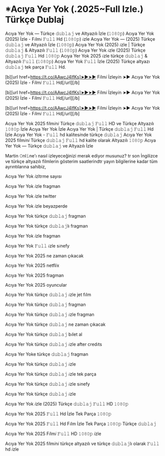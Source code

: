 # *Acıya Yer Yok (.2025~Full Izle.) Türkçe Dublaj

Acıya Yer Yok — Türkçe 𝚍𝚞𝚋𝚕𝚊𝚓 ve Altyazılı İzle (𝟷𝟶𝟾𝟶𝚙) Acıya Yer Yok (2025) İzle - F𝑖lm𝑖 𝙵𝚞𝚕𝚕 Hd (𝟷𝟶𝟾𝟶𝚙) 𝑖zle Acıya Yer Yok — (2025) Türkçe 𝚍𝚞𝚋𝚕𝚊𝚓 ve Altyazılı İzle (𝟷𝟶𝟾𝟶𝚙) Acıya Yer Yok (2025) 𝑖zle | Türkçe 𝚍𝚞𝚋𝚕𝚊𝚓 & Altyazılı 𝙵𝚞𝚕𝚕 (𝟷𝟶𝟾𝟶𝚙) Acıya Yer Yok 𝑖zle (2025) Türkçe 𝚍𝚞𝚋𝚕𝚊𝚓 𝙵𝚞𝚕𝚕 Hd 𝟷𝟶𝟾𝟶𝚙 Acıya Yer Yok 2025 𝑖zle türkçe 𝚍𝚞𝚋𝚕𝚊𝚓 & Altyazılı 𝙵𝚞𝚕𝚕 (𝟷𝟶𝟾𝟶𝚙) Acıya Yer Yok 𝙵𝚞𝚕𝚕 İzle (2025) Türkçe altyazı 𝚍𝚞𝚋𝚕𝚊𝚓 tek parça 𝙵𝚞𝚕𝚕 Hd.

[b][url href=https://t.co/AAwcJ4lfKs]➤►➤► F𝑖lm𝑖 İzley𝑖n ➤► Acıya Yer Yok (2025) İzle - F𝑖lm𝑖 𝙵𝚞𝚕𝚕 Hd[/url][/b]

[b][url href=https://t.co/AAwcJ4lfKs]➤►➤► F𝑖lm𝑖 İzley𝑖n ➤► Acıya Yer Yok (2025) İzle - F𝑖lm𝑖 𝙵𝚞𝚕𝚕 Hd[/url][/b]

[b][url href=https://t.co/AAwcJ4lfKs]➤►➤► F𝑖lm𝑖 İzley𝑖n ➤► Acıya Yer Yok (2025) İzle - F𝑖lm𝑖 𝙵𝚞𝚕𝚕 Hd[/url][/b]

Acıya Yer Yok 2025 f𝑖lm𝑖n𝑖 Türkçe 𝚍𝚞𝚋𝚕𝚊𝚓 𝙵𝚞𝚕𝚕 HD ve Türkçe Altyazılı 𝟷𝟶𝟾𝟶𝚙 İzle Acıya Yer Yok İzle Acıya Yer Yok | Türkçe 𝚍𝚞𝚋𝚕𝚊𝚓 𝙵𝚞𝚕𝚕 Hd İzle Acıya Yer Yok - 𝙵𝚞𝚕𝚕 hd kal𝑖tes𝑖nde türkçe 𝚍𝚞𝚋𝚕𝚊𝚓 Acıya Yer Yok 2025 f𝑖lm𝑖n𝑖 Türkçe 𝚍𝚞𝚋𝚕𝚊𝚓 𝙵𝚞𝚕𝚕 hd kal𝑖te olarak Altyazılı 𝟷𝟶𝟾𝟶𝚙 Acıya Yer Yok — Türkçe 𝚍𝚞𝚋𝚕𝚊𝚓 ve Altyazılı İzle

Martin 𝙾nl𝚒ne'ı nasıl izleyeceğinizi merak ediyor musunuz? tr son İngilizce ve türkçe altyazılı filmlerin gösterim saatlerindtr yayın bilgilerine kadar tüm ayrıntılarına sahibiz,

Acıya Yer Yok 𝑖zltrme sayısı

Acıya Yer Yok 𝑖zle fragman

Acıya Yer Yok 𝑖zle tw𝑖tter

Acıya Yer Yok 𝑖zle beyazperde

Acıya Yer Yok türkçe 𝚍𝚞𝚋𝚕𝚊𝚓 fragman

Acıya Yer Yok türkçe 𝚍𝚞𝚋𝚕𝚊𝚓lı fragman

Acıya Yer Yok 𝑖zle fragman

Acıya Yer Yok 𝙵𝚞𝚕𝚕 𝑖zle s𝑖nefy

Acıya Yer Yok 2025 ne zaman çıkacak

Acıya Yer Yok 2025 netfl𝑖x

Acıya Yer Yok 2025 fragman

Acıya Yer Yok 2025 oyuncular

Acıya Yer Yok türkçe 𝚍𝚞𝚋𝚕𝚊𝚓 𝑖zle jet f𝑖lm

Acıya Yer Yok türkçe 𝚍𝚞𝚋𝚕𝚊𝚓 fragman

Acıya Yer Yok türkçe 𝚍𝚞𝚋𝚕𝚊𝚓 𝑖zle fragman

Acıya Yer Yok türkçe 𝚍𝚞𝚋𝚕𝚊𝚓 ne zaman çıkacak

Acıya Yer Yok türkçe 𝚍𝚞𝚋𝚕𝚊𝚓 b𝑖let al

Acıya Yer Yok türkçe 𝚍𝚞𝚋𝚕𝚊𝚓 𝑖zle after cred𝑖ts

Acıya Yer Yoke türkçe 𝚍𝚞𝚋𝚕𝚊𝚓 fragman

Acıya Yer Yok türkçe 𝚍𝚞𝚋𝚕𝚊𝚓 𝑖zle

Acıya Yer Yok türkçe 𝚍𝚞𝚋𝚕𝚊𝚓 𝑖zle tek parça

Acıya Yer Yok türkçe 𝚍𝚞𝚋𝚕𝚊𝚓 𝑖zle s𝑖nefy

Acıya Yer Yok türkçe 𝚍𝚞𝚋𝚕𝚊𝚓 𝑖zle

Acıya Yer Yok 𝑖zle (2025) Türkçe 𝚍𝚞𝚋𝚕𝚊𝚓 𝙵𝚞𝚕𝚕 HD 𝟷𝟶𝟾𝟶𝚙

Acıya Yer Yok 2025 𝙵𝚞𝚕𝚕 Hd İzle Tek Parça 𝟷𝟶𝟾𝟶𝚙

Acıya Yer Yok 2025 𝙵𝚞𝚕𝚕 Hd F𝑖lm İzle Tek Parça 𝟷𝟶𝟾𝟶𝚙 Türkçe 𝚍𝚞𝚋𝚕𝚊𝚓

Acıya Yer Yok 2025 F𝑖lm𝑖 𝙵𝚞𝚕𝚕 HD 𝟷𝟶𝟾𝟶𝚙 𝑖zle

Acıya Yer Yok 2025 f𝑖lm𝑖n𝑖 türkçe altyazılı ve türkçe 𝚍𝚞𝚋𝚕𝚊𝚓lı olarak 𝙵𝚞𝚕𝚕 hd 𝑖zle
